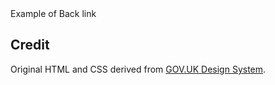 <ExampleContainer>
    <ExampleHeading>Example of Back link</ExampleHeading>
    <Example>
        <BackLinkWithCustomText />
    </Example>
</ExampleContainer>

## Credit

Original HTML and CSS derived from [GOV.UK Design System](https://github.com/alphagov/govuk-frontend).
